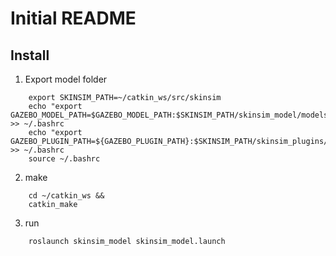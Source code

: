 # Initial README

## Install

1. Export model folder
~~~~
    export SKINSIM_PATH=~/catkin_ws/src/skinsim
	echo "export GAZEBO_MODEL_PATH=$GAZEBO_MODEL_PATH:$SKINSIM_PATH/skinsim_model/models" >> ~/.bashrc
	echo "export GAZEBO_PLUGIN_PATH=${GAZEBO_PLUGIN_PATH}:$SKINSIM_PATH/skinsim_plugins/build" >> ~/.bashrc
	source ~/.bashrc
~~~~
2. make
~~~~
	cd ~/catkin_ws &&
	catkin_make
~~~~
3. run
~~~~
	roslaunch skinsim_model skinsim_model.launch
~~~~
